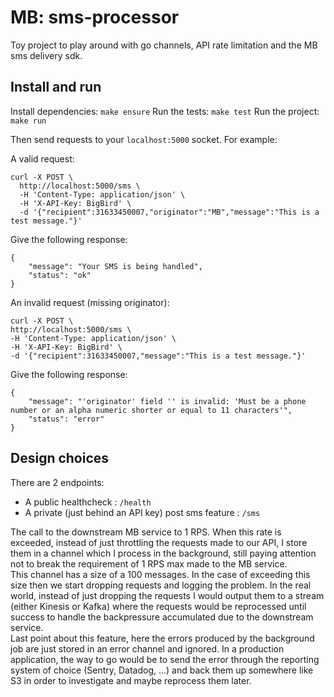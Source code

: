 # MB: sms-processor

Toy project to play around with go channels, API rate limitation and the MB sms delivery sdk.

## Install and run

Install dependencies: `make ensure`
Run the tests: `make test`
Run the project: `make run`

Then send requests to your `localhost:5000` socket. For example:

A valid request:
```
curl -X POST \
  http://localhost:5000/sms \
  -H 'Content-Type: application/json' \
  -H 'X-API-Key: BigBird' \
  -d '{"recipient":31633450007,"originator":"MB","message":"This is a test message."}'
  ```
Give the following response:
```
{
    "message": "Your SMS is being handled",
    "status": "ok"
}
```
  
An invalid request (missing originator):
  ```
curl -X POST \
  http://localhost:5000/sms \
  -H 'Content-Type: application/json' \
  -H 'X-API-Key: BigBird' \
  -d '{"recipient":31633450007,"message":"This is a test message."}'
  ```
Give the following response:
```
{
    "message": "'originator' field '' is invalid: 'Must be a phone number or an alpha numeric shorter or equal to 11 characters'",
    "status": "error"
}
```


## Design choices

There are 2 endpoints:
- A public healthcheck : `/health`
- A private (just behind an API key) post sms feature : `/sms`

The call to the downstream MB service to 1 RPS.
When this rate is exceeded, instead of just throttling the requests made to our API, I store them in a channel which I process in the background, still paying attention not to break the requirement of 1 RPS max made to the MB service.\
This channel has a size of a 100 messages. In the case of exceeding this size then we start dropping requests and logging the problem. In the real world, instead of just dropping the requests I would output them to a stream (either Kinesis or Kafka) where the requests would be reprocessed until success to handle the backpressure accumulated due to the downstream service.\
Last point about this feature, here the errors produced by the background job are just stored in an error channel and ignored. In a production application, the way to go would be to send the error through the reporting system of choice (Sentry, Datadog, ...) and back them up somewhere like S3 in order to investigate and maybe reprocess them later.

